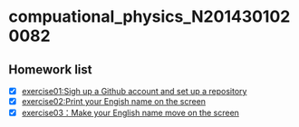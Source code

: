 # compuational_physics_N2014301020082
## Homework list
 - [x] [exercise01:Sigh up a Github account and set up a repository](https://www.zybuluo.com/Decadentvista/note/498418)
 - [x] [exercise02:Print your Engish name on the screen ](https://www.zybuluo.com/Decadentvista/note/513334)
 - [x] [exercise03：Make your English name move on the screen](https://www.zybuluo.com/Decadentvista/note/498418)
